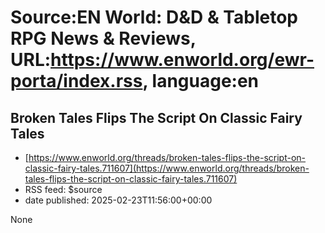 # Source:EN World: D&D & Tabletop RPG News & Reviews, URL:https://www.enworld.org/ewr-porta/index.rss, language:en

## Broken Tales Flips The Script On Classic Fairy Tales
 - [https://www.enworld.org/threads/broken-tales-flips-the-script-on-classic-fairy-tales.711607](https://www.enworld.org/threads/broken-tales-flips-the-script-on-classic-fairy-tales.711607)
 - RSS feed: $source
 - date published: 2025-02-23T11:56:00+00:00

None

